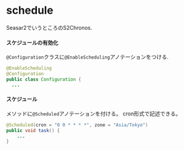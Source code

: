 # schedule
Seasar2でいうところのS2Chronos.  
  
  
#### スケジュールの有効化
`@Configuration`クラスに`@EnableScheduling`アノテーションをつける.  
```java
@EnableScheduling
@Configuration
public class Configuration {
  ...
```
  
  
#### スケジュール
メソッドに`@Scheduled`アノテーションを付ける。
cron形式で記述できる。
```java
@Scheduled(cron = "0 0 * * * *", zone = "Asia/Tokyo")
public void task() {
    ...
}
```